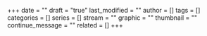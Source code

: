 +++
date = ""
draft = "true"
last_modified = ""
author = []
tags = []
categories = []
series = []
stream = ""
graphic = ""
thumbnail = ""
continue_message = ""
related = []
+++

